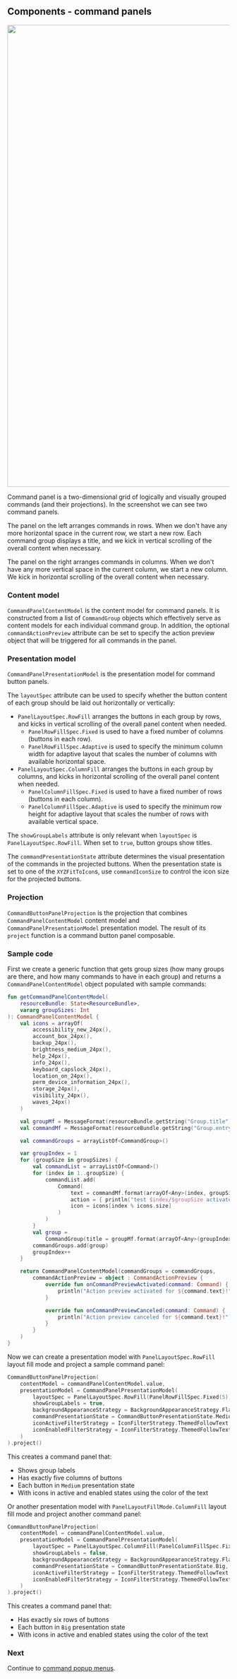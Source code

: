 ## Components - command panels

<img src="https://raw.githubusercontent.com/kirill-grouchnikov/aurora/icicle/docs/images/component/walkthrough/command-button-panels.png" width="1046" border=0/>

Command panel is a two-dimensional grid of logically and visually grouped commands (and their projections). In the screenshot we can see two command panels.

The panel on the left arranges commands in rows. When we don't have any more horizontal space in the current row, we start a new row. Each command group displays a title, and we kick in vertical scrolling of the overall content when necessary.

The panel on the right arranges commands in columns. When we don't have any more vertical space in the current column, we start a new column. We kick in horizontal scrolling of the overall content when necessary.

### Content model

`CommandPanelContentModel` is the content model for command panels. It is constructed from a list of `CommandGroup` objects which effectively serve as content models for each individual command group. In addition, the optional `commandActionPreview` attribute can be set to specify the action preview object that will be triggered for all commands in the panel.

### Presentation model

`CommandPanelPresentationModel` is the presentation model for command button panels.

The `layoutSpec` attribute can be used to specify whether the button content of each group should be laid out horizontally or vertically:

* `PanelLayoutSpec.RowFill` arranges the buttons in each group by rows, and kicks in vertical scrolling of the overall panel content when needed.
   * `PanelRowFillSpec.Fixed` is used to have a fixed number of columns (buttons in each row).
   * `PanelRowFillSpec.Adaptive` is used to specify the minimum column width for adaptive layout that scales the number of columns with available horizontal space.
* `PanelLayoutSpec.ColumnFill` arranges the buttons in each group by columns, and kicks in horizontal scrolling of the overall panel content when needed.
   * `PanelColumnFillSpec.Fixed` is used to have a fixed number of rows (buttons in each column).
   * `PanelColumnFillSpec.Adaptive` is used to specify the minimum row height for adaptive layout that scales the number of rows with available vertical space.

The `showGroupLabels` attribute is only relevant when `layoutSpec` is `PanelLayoutSpec.RowFill`. When set to `true`, button groups show titles.

The `commandPresentationState` attribute determines the visual presentation of the commands in the projected buttons. When the presentation state is set to one of the `XYZFitToIcon`s, use `commandIconSize` to control the icon size for the projected buttons.

### Projection

`CommandButtonPanelProjection` is the projection that combines `CommandPanelContentModel` content model and `CommandPanelPresentationModel` presentation model. The result of its `project` function is a command button panel composable.

### Sample code

First we create a generic function that gets group sizes (how many groups are there, and how many commands to have in each group) and returns a `CommandPanelContentModel` object populated with sample commands:

```kotlin
fun getCommandPanelContentModel(
    resourceBundle: State<ResourceBundle>,
    vararg groupSizes: Int
): CommandPanelContentModel {
    val icons = arrayOf(
        accessibility_new_24px(),
        account_box_24px(),
        backup_24px(),
        brightness_medium_24px(),
        help_24px(),
        info_24px(),
        keyboard_capslock_24px(),
        location_on_24px(),
        perm_device_information_24px(),
        storage_24px(),
        visibility_24px(),
        waves_24px()
    )

    val groupMf = MessageFormat(resourceBundle.getString("Group.title"))
    val commandMf = MessageFormat(resourceBundle.getString("Group.entry"))

    val commandGroups = arrayListOf<CommandGroup>()

    var groupIndex = 1
    for (groupSize in groupSizes) {
        val commandList = arrayListOf<Command>()
        for (index in 1..groupSize) {
            commandList.add(
                Command(
                    text = commandMf.format(arrayOf<Any>(index, groupSize)),
                    action = { println("test $index/$groupSize activated!") },
                    icon = icons[index % icons.size]
                )
            )
        }
        val group =
            CommandGroup(title = groupMf.format(arrayOf<Any>(groupIndex)), commands = commandList)
        commandGroups.add(group)
        groupIndex++
    }

    return CommandPanelContentModel(commandGroups = commandGroups,
        commandActionPreview = object : CommandActionPreview {
            override fun onCommandPreviewActivated(command: Command) {
                println("Action preview activated for ${command.text}!")
            }

            override fun onCommandPreviewCanceled(command: Command) {
                println("Action preview canceled for ${command.text}!")
            }
        }
    )
}
```

Now we can create a presentation model with `PanelLayoutSpec.RowFill` layout fill mode and project a sample command panel:

```kotlin
CommandButtonPanelProjection(
    contentModel = commandPanelContentModel.value,
    presentationModel = CommandPanelPresentationModel(
        layoutSpec = PanelLayoutSpec.RowFill(PanelRowFillSpec.Fixed(5)),
        showGroupLabels = true,
        backgroundAppearanceStrategy = BackgroundAppearanceStrategy.Flat,
        commandPresentationState = CommandButtonPresentationState.Medium,
        iconActiveFilterStrategy = IconFilterStrategy.ThemedFollowText,
        iconEnabledFilterStrategy = IconFilterStrategy.ThemedFollowText
    )
).project()
```

This creates a command panel that:
- Shows group labels
- Has exactly five columns of buttons
- Each button in `Medium` presentation state
- With icons in active and enabled states using the color of the text

Or another presentation model with `PanelLayoutFillMode.ColumnFill` layout fill mode and project another command panel:

```kotlin
CommandButtonPanelProjection(
    contentModel = commandPanelContentModel.value,
    presentationModel = CommandPanelPresentationModel(
        layoutSpec = PanelLayoutSpec.ColumnFill(PanelColumnFillSpec.Fixed(6)),
        showGroupLabels = false,
        backgroundAppearanceStrategy = BackgroundAppearanceStrategy.Flat,
        commandPresentationState = CommandButtonPresentationState.Big,
        iconActiveFilterStrategy = IconFilterStrategy.ThemedFollowText,
        iconEnabledFilterStrategy = IconFilterStrategy.ThemedFollowText
    )
).project()
```

This creates a command panel that:
- Has exactly six rows of buttons
- Each button in `Big` presentation state
- With icons in active and enabled states using the color of the text

### Next

Continue to [command popup menus](CommandPopupMenu.md).

